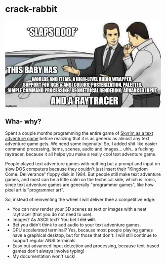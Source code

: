 # crack-rabbit
![](media/32ownd.jpg)

## Wha- why?
Spent a couple months programming the entire game of [Skyrim as a text adventure game](https://github.com/asmoaesl/oblivious) before realizing that it is as generic as almost any text adventure game gets. We need some ingenuity! So, I added shit like easier command processing, items, scenes, audio and images... uhh.. a fucking raytracer, because it all helps you make a really cool text adventure game.

People played text adventure games with nothing but a prompt and input on slow DOS computers because they couldn't just insert their "Kingdom Come: Deliverance" floppy disk in 1984. But people still make text adventure games, and most can be a little calm on the technical side, which is ironic, since text adventure games are generally "programmer games", like how pixel art is "programmer art".

So, instead of reinventing the wheel I will deliver thee a competitive edge:
 - You can now render your 3D scenes as text or images with a neat raytracer (that you do not need to use).
 - Images? As ASCII text? You bet I ~~did~~ **will**.
 - Bet you didn't think to add audio to your text adventure games.
 - GPU accelerated terminal? Yes, because most people playing games have a graphical desktop, but for those that don't: I will still continue to support regular ANSI terminals.
 - Easy but advanced input detection and processing, because text-based games don't always involve typing!
 - My documentation won't suck!
